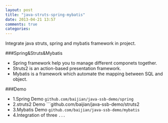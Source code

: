 ```yaml
---
layout: post
title: "java-struts-spring-mybatis"
date: 2013-04-21 13:57
comments: true
categories: 
---
```


Integrate java struts, spring and mybatis framework in project.

<!-- more -->

###Spring&Struts&Mybatis
* Spring framework help you to manage different componets together.
* Struts2 is an action-based presentation framework.
* Mybatis is a framework which automate the mapping between SQL and object.

###Demo
* 1.Spring Demo ```github.com/baijian/java-ssb-demo/spring```
* 2.struts2 Demo ```github.com/baijian/java-ssb-demo/struts2
* 3.Mybatis Demo ```github.com/baijian/java-ssb-demo/mybatis```
* 4.Integration of three ```...```

